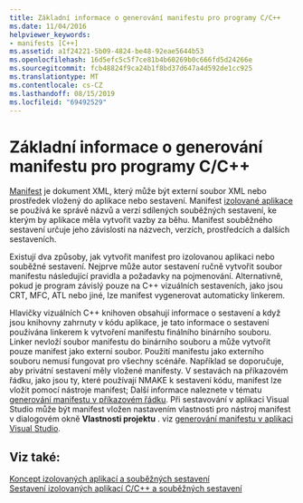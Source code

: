 ```yaml
---
title: Základní informace o generování manifestu pro programy C/C++
ms.date: 11/04/2016
helpviewer_keywords:
- manifests [C++]
ms.assetid: a1f24221-5b09-4824-be48-92eae5644b53
ms.openlocfilehash: 16d5efc5c5f7ce81b4b60269b0c666fd5d24266e
ms.sourcegitcommit: fcb48824f9ca24b1f8bd37d647a4d592de1cc925
ms.translationtype: MT
ms.contentlocale: cs-CZ
ms.lasthandoff: 08/15/2019
ms.locfileid: "69492529"
---
```

# <a name="understanding-manifest-generation-for-cc-programs"></a>Základní informace o generování manifestu pro programy C/C++

[Manifest](/windows/win32/sbscs/manifests) je dokument XML, který může být externí soubor XML nebo prostředek vložený do aplikace nebo sestavení. Manifest [izolované aplikace](/windows/win32/SbsCs/isolated-applications) se používá ke správě názvů a verzí sdílených souběžných sestavení, ke kterým by aplikace měla vytvořit vazby za běhu. Manifest souběžného sestavení určuje jeho závislosti na názvech, verzích, prostředcích a dalších sestaveních.

Existují dva způsoby, jak vytvořit manifest pro izolovanou aplikaci nebo souběžné sestavení. Nejprve může autor sestavení ručně vytvořit soubor manifestu následující pravidla a požadavky na pojmenování. Alternativně, pokud je program závislý pouze na C++ vizuálních sestaveních, jako jsou CRT, MFC, ATL nebo jiné, lze manifest vygenerovat automaticky linkerem.

Hlavičky vizuálních C++ knihoven obsahují informace o sestavení a když jsou knihovny zahrnuty v kódu aplikace, je tato informace o sestavení používána linkerem k vytvoření manifestu finálního binárního souboru. Linker nevloží soubor manifestu do binárního souboru a může vytvořit pouze manifest jako externí soubor. Použití manifestu jako externího souboru nemusí fungovat pro všechny scénáře. Například se doporučuje, aby privátní sestavení měly vložené manifesty. V sestavách na příkazovém řádku, jako jsou ty, které používají NMAKE k sestavení kódu, manifest lze vložit pomocí nástroje manifest; Další informace naleznete v tématu [generování manifestu v příkazovém řádku](manifest-generation-at-the-command-line.md). Při sestavování v aplikaci Visual Studio může být manifest vložen nastavením vlastnosti pro nástroj manifest v dialogovém okně **Vlastnosti projektu** . viz [generování manifestu v aplikaci Visual Studio](manifest-generation-in-visual-studio.md).

## <a name="see-also"></a>Viz také:

[Koncept izolovaných aplikací a souběžných sestavení](concepts-of-isolated-applications-and-side-by-side-assemblies.md)<br/>
[Sestavení izolovaných aplikací C/C++ a souběžných sestavení](building-c-cpp-isolated-applications-and-side-by-side-assemblies.md)
